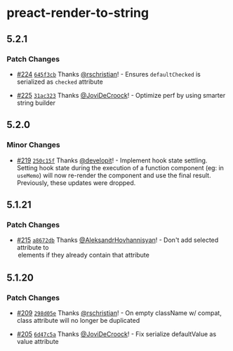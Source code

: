 # preact-render-to-string

## 5.2.1

### Patch Changes

- [#224](https://github.com/preactjs/preact-render-to-string/pull/224) [`645f3cb`](https://github.com/preactjs/preact-render-to-string/commit/645f3cb0d5364bcf945cb498e44dcbd381183c90) Thanks [@rschristian](https://github.com/rschristian)! - Ensures `defaultChecked` is serialized as `checked` attribute

* [#225](https://github.com/preactjs/preact-render-to-string/pull/225) [`31ac323`](https://github.com/preactjs/preact-render-to-string/commit/31ac32332c49876b84f73beb1e0732e76283cc5f) Thanks [@JoviDeCroock](https://github.com/JoviDeCroock)! - Optimize perf by using smarter string builder

## 5.2.0

### Minor Changes

- [#219](https://github.com/preactjs/preact-render-to-string/pull/219) [`250c15f`](https://github.com/preactjs/preact-render-to-string/commit/250c15fbc01e28c3934689e2a846e441709d829f) Thanks [@developit](https://github.com/developit)! - Implement hook state settling. Setting hook state during the execution of a function component (eg: in `useMemo`) will now re-render the component and use the final result. Previously, these updates were dropped.

## 5.1.21

### Patch Changes

- [#215](https://github.com/preactjs/preact-render-to-string/pull/215) [`a8672db`](https://github.com/preactjs/preact-render-to-string/commit/a8672db2be9eb96f29d778d1fcea58d00cb5ce44) Thanks [@AleksandrHovhannisyan](https://github.com/AleksandrHovhannisyan)! - Don't add selected attribute to <option> elements if they already contain that attribute

## 5.1.20

### Patch Changes

- [#209](https://github.com/preactjs/preact-render-to-string/pull/209) [`298d05e`](https://github.com/preactjs/preact-render-to-string/commit/298d05e5a29620ee9865b4cdb14c28464eebbd47) Thanks [@rschristian](https://github.com/rschristian)! - On empty className w/ compat, class attribute will no longer be duplicated

* [#205](https://github.com/preactjs/preact-render-to-string/pull/205) [`6d47c5a`](https://github.com/preactjs/preact-render-to-string/commit/6d47c5ae3821a11232d865687e97b1d37faa955f) Thanks [@JoviDeCroock](https://github.com/JoviDeCroock)! - Fix serialize defaultValue as value attribute
